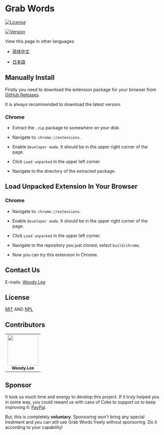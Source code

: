 # Grab Words

[![License](https://img.shields.io/badge/License-MIT-blue.svg)](https://github.com/woody712/grab-words/blob/master/LICENSE.MIT)

[![Version](https://img.shields.io/github/release/woody712/grab-words.svg?label=version)](https://github.com/woody712/grab-words/releases)


View this page in other languages:

-   [简体中文](./docs/README_CN.md)

-   [日本語](./docs/README_JA.md)

## Manually Install

Firstly you need to download the extension package for your browser from [GitHub Releases](https://github.com/woody712/grab-words/releases).

It is always recommended to download the latest version.

### Chrome

-   Extract the `.zip` package to somewhere on your disk.

-   Navigate to: `chrome://extensions`.

-   Enable `Developer mode`. It should be in the upper right corner of the page.

-   Click `Load unpacked` in the upper left corner.

-   Navigate to the directory of the extracted package.

## Load Unpacked Extension In Your Browser

### Chrome

-   Navigate to: `chrome://extensions`.

-   Enable `Developer mode`. It should be in the upper right corner of the page.

-   Click `Load unpacked` in the upper left corner.

-   Navigate to the repository you just cloned, select `build/chrome`.

-   Now you can try this extension in Chrome.

## Contact Us

E-mails: [Woody Lee](mailto:woody712@gmail.com)

## License

[MIT](./LICENSE.MIT) AND [NPL](./LICENSE.NPL)

## Contributors

<!-- ALL-CONTRIBUTORS-LIST:START - Do not remove or modify this section -->
<!-- prettier-ignore-start -->
<!-- markdownlint-disable -->
<table>
  <tr>
    <td align="center">
    <a href="https://github.com/woody712/">
      <img src="https://avatars.githubusercontent.com/u/3671429?v=4" width="100px;" alt=""/>
      <br />
      <sub><b>Woody Lee</b></sub>
    </a><br />
    </td>
  </tr>
</table>


## Sponsor

It took us much time and energy to develop this project. If it truly helped you in some way, you could reward us with cans of Coke to support us to keep improving it: [PayPal](https://paypal.me/grab-words).

But, this is completely **voluntary**. Sponsoring won't bring any special treatment and you can still use Grab Words freely without sponsoring. Do it according to your capability!